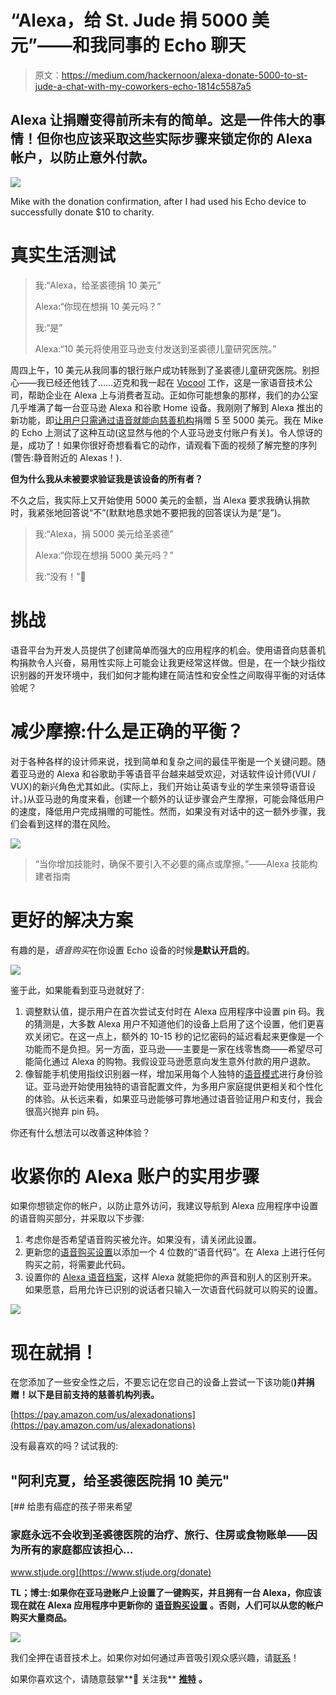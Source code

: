 # “Alexa，给 St. Jude 捐 5000 美元”——和我同事的 Echo 聊天

> 原文：<https://medium.com/hackernoon/alexa-donate-5000-to-st-jude-a-chat-with-my-coworkers-echo-1814c5587a5>

## Alexa 让捐赠变得前所未有的简单。这是一件伟大的事情！但你也应该采取这些实际步骤来锁定你的 Alexa 帐户，以防止意外付款。

![](img/d3cf13f2033bccfcdd06120dd4663fdd.png)

Mike with the donation confirmation, after I had used his Echo device to successfully donate $10 to charity.

# 真实生活测试

> 我:“Alexa，给圣裘德捐 10 美元”
> 
> Alexa:“你现在想捐 10 美元吗？”
> 
> 我:“是”
> 
> Alexa:“10 美元将使用亚马逊支付发送到圣裘德儿童研究医院。”

周四上午，10 美元从我同事的银行账户成功转账到了圣裘德儿童研究医院。别担心——我已经还他钱了……迈克和我一起在 [Vocool](https://vocool.co/) 工作，这是一家语音技术公司，帮助企业在 Alexa 上与消费者互动。正如你可能想象的那样，我们的办公室几乎堆满了每一台亚马逊 Alexa 和谷歌 Home 设备。我刚刚了解到 Alexa 推出的新功能，即[让用户只需通过语音就能向慈善机构](https://www.theverge.com/2018/4/2/17188168/amazon-alexa-echo-donate-charity-voice)捐赠 5 至 5000 美元。我在 Mike 的 Echo 上测试了这种互动(这显然与他的个人亚马逊支付账户有关)。令人惊讶的是，成功了！如果你很好奇想看看它的动作，请观看下面的视频了解完整的序列(警告:静音附近的 Alexas！).

**但为什么我从未被要求验证我是该设备的所有者？**

不久之后，我实际上又开始使用 5000 美元的金额，当 Alexa 要求我确认捐款时，我紧张地回答说“不”(默默地恳求她不要把我的回答误认为是“是”)。

> 我:“Alexa，捐 5000 美元给圣裘德”
> 
> Alexa:“你现在想捐 5000 美元吗？”
> 
> 我:“没有！”😬

# 挑战

语音平台为开发人员提供了创建简单而强大的应用程序的机会。使用语音向慈善机构捐款令人兴奋，易用性实际上可能会让我更经常这样做。但是，在一个缺少指纹识别器的开发环境中，我们如何才能构建在简洁性和安全性之间取得平衡的对话体验呢？

# 减少摩擦:什么是正确的平衡？

对于各种各样的设计师来说，找到简单和复杂之间的最佳平衡是一个关键问题。随着亚马逊的 Alexa 和谷歌助手等语音平台越来越受欢迎，对话软件设计师(VUI / VUX)的新兴角色尤其如此。(实际上，我们开始让英语专业的学生来领导语音设计。)从亚马逊的角度来看，创建一个额外的认证步骤会产生摩擦，可能会降低用户的速度，降低用户完成捐赠的可能性。然而，如果没有对话中的这一额外步骤，我们会看到这样的潜在风险。

![](img/8b16cfcb702dd544266647dae22afdf1.png)

> “当你增加技能时，确保不要引入不必要的痛点或摩擦。”——Alexa 技能构建者指南

# 更好的解决方案

有趣的是，*语音购买*在你设置 Echo 设备的时候**是默认开启的**。

![](img/e41e57fd1b0090c8e1e5bd16b61f64f1.png)

鉴于此，如果能看到亚马逊就好了:

1.  调整默认值，提示用户在首次尝试支付时在 Alexa 应用程序中设置 pin 码。我的猜测是，大多数 Alexa 用户不知道他们的设备上启用了这个设置，他们更喜欢关闭它。在这一点上，额外的 10-15 秒的记忆密码的延迟看起来更像是一个功能而不是负担。另一方面，亚马逊——主要是一家在线零售商——希望尽可能简化通过 Alexa 的购物。我假设亚马逊愿意向发生意外付款的用户退款。
2.  像智能手机使用指纹识别器一样，增加采用每个人独特的[语音模式](https://www.amazon.com/gp/help/customer/display.html?nodeId=202199460)进行身份验证。亚马逊开始使用独特的语音配置文件，为多用户家庭提供更相关和个性化的体验。从长远来看，如果亚马逊能够可靠地通过语音验证用户和支付，我会很高兴抛弃 pin 码。

你还有什么想法可以改善这种体验？

# 收紧你的 Alexa 账户的实用步骤

如果你想锁定你的帐户，以防止意外访问，我建议导航到 Alexa 应用程序中设置的语音购买部分，并采取以下步骤:

1.  考虑你是否希望语音购买被允许。如果没有，请关闭此设置。
2.  更新您的[语音购买设置](https://www.amazon.com/gp/help/customer/display.html?nodeId=201952610)以添加一个 4 位数的“语音代码”。在 Alexa 上进行任何购买之前，将需要此代码。
3.  设置你的 [Alexa 语音档案](https://www.amazon.com/gp/help/customer/display.html?nodeId=202199460)，这样 Alexa 就能把你的声音和别人的区别开来。如果愿意，启用允许已识别的说话者只输入一次语音代码就可以购买的设置。

![](img/1c720eb6283c20967ec43dcabb0efe54.png)

# 现在就捐！

在您添加了一些安全性之后，不要忘记在您自己的设备上尝试一下该功能(**)并捐赠！以下是目前支持的慈善机构列表。**

[https://pay.amazon.com/us/alexadonations](https://pay.amazon.com/us/alexadonations)

没有最喜欢的吗？试试我的:

## "阿利克夏，给圣裘德医院捐 10 美元"

[](https://www.stjude.org/donate) [## 给患有癌症的孩子带来希望

### 家庭永远不会收到圣裘德医院的治疗、旅行、住房或食物账单——因为所有的家庭都应该担心…

www.stjude.org](https://www.stjude.org/donate) 

**TL；博士:如果你在亚马逊账户上设置了一键购买，并且拥有一台 Alexa，你应该现在就在 Alexa 应用程序中更新你的** [**语音购买设置**](https://www.amazon.com/gp/help/customer/display.html?nodeId=201952610) **。否则，人们可以从您的帐户购买大量商品。**

![](img/ed0d54b0835ce4b659399937c5472694.png)

我们全押在语音技术上。如果你对如何通过声音吸引观众感兴趣，请[联系](https://vocool.co)！

如果你喜欢这个，请随意鼓掌**👏
关注我** [**推特**](https://twitter.com/JakeAStanley) **。**